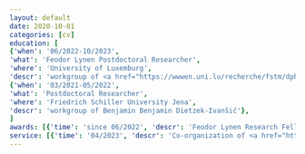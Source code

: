 ```yaml
---
layout: default
date: 2020-10-01
categories: [cv]
education: [
{'when': '06/2022-10/2023', 
'what': 'Feodor Lynen Postdoctoral Researcher', 
'where': 'University of Luxemburg', 
'descr': 'workgroup of <a href="https://wwwen.uni.lu/recherche/fstm/dphyms/people/alexandre_tkatchenko" style="color:#FFFFFF;"><i>Prof. A. Tkatchenko</i></a>'},
{'when': '03/2021-05/2022', 
'what': 'Postdoctoral Researcher',
'where': 'Friedrich Schiller University Jena',
'descr': 'workgroup of Benjamin Benjamin Dietzek-Ivanšić﻿​'},
]
awards: [{'time': 'since 06/2022', 'descr': 'Feodor Lynen Research Fellowship (<i>Alexander von Humboldt Foundation</i>)'},]
service: [{'time': '04/2023', 'descr': 'Co-organization of <a href="https://estml.github.io/">ESTML 2023</a> Workshop in Levi, Finland'}]
---
```

